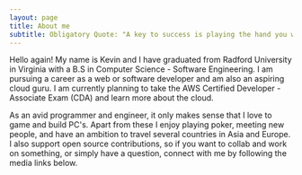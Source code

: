 ```yaml
---
layout: page
title: About me
subtitle: Obligatory Quote: "A key to success is playing the hand you were dealt like it was the hand you wanted"
---
```


Hello again!
My name is Kevin and I have graduated from Radford University in Virginia with a B.S in Computer Science - Software Engineering.
I am pursuing a career as a web or software developer and am also an aspiring cloud guru. I am currently planning to take the AWS Certified Developer - Associate Exam (CDA) and learn more about the cloud. 

As an avid programmer and engineer, it only makes sense that I love to game and build PC's. Apart from these I enjoy playing poker, meeting new people, and have an ambition to travel several countries in Asia and Europe. I also support open source contributions, so if you want to collab and work on something, or simply have a question, connect with me by following the media links below.


